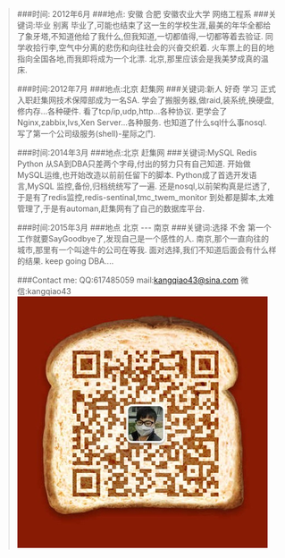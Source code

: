 >###时间: 2012年6月
>###地点: 安徽 合肥 安徽农业大学 网络工程系
>###关键词:毕业 别离
>毕业了,可能也结束了这一生的学校生涯,最美的年华全都给了象牙塔,不知道他给了我什么,但我知道,一切都值得,一切都等着去验证.
>同学收拾行李,空气中分离的悲伤和向往社会的兴奋交织着.
>火车票上的目的地指向全国各地,而我即将成为一个北漂.
>北京,那里应该会是我美梦成真的温床.
>
>###时间:2012年7月
>###地点:北京 赶集网
>###关键词:新人 好奇 学习
>正式入职赶集网技术保障部成为一名SA.
>学会了搬服务器,做raid,装系统,换硬盘,修内存...各种硬件.
>看了tcp/ip,udp,http...各种协议.
>更学会了Nginx,zabbix,lvs,Xen Server...各种服务.
>也知道了什么sql什么事nosql.
>写了第一个公司级服务(shell)-星际之门.
>
>###时间:2014年3月
>###地点:北京 赶集网
>###关键词:MySQL Redis Python
>从SA到DBA只差两个字母,付出的努力只有自己知道.
>开始做MySQL运维,也开始改造以前前任留下的脚本.
>Python成了首选开发语言,MySQL 监控,备份,归档统统写了一遍.
>还是nosql,以前架构真是烂透了,于是有了redis监控,redis-sentinal,tmc_twem_monitor
>到处都是脚本,太难管理了,于是有automan,赶集网有了自己的数据库平台.
>
>###时间:2015年3月
>###地点 北京 --- 南京
>###关键词:选择 不舍
>第一个工作就要SayGoodbye了,发现自己是一个感性的人.
>南京,那个一直向往的城市,那里有一个叫途牛的公司在等我.
>面对选择,我们不知道后面会有什么样的结果.
>keep going DBA....
>
>###Contact me:
>QQ:617485059
>mail:kangqiao43@sina.com
>微信:kangqiao43
>![微信二维码](./weixin.png)
